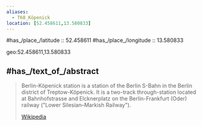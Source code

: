 ```yaml
---
aliases:
  - T68_Köpenick
location: [52.458611,13.580833] 
---
```



#has_/place_/latitude :: 52.458611 
#has_/place_/longitude :: 13.580833 

geo:52.458611,13.580833 

## #has_/text_of_/abstract  

> Berlin-Köpenick station is a station of the Berlin S-Bahn in the Berlin district of Treptow-Köpenick. 
> It is a two-track through-station located at Bahnhofstrasse and Elcknerplatz 
> on the Berlin-Frankfurt (Oder) railway ("Lower Silesian–Markish Railway").
>
> [Wikipedia](https://en.wikipedia.org/wiki/Berlin-K%C3%B6penick%20station)




